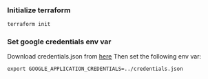 ### Initialize terraform
```bash
terraform init
```

### Set google credentials env var
Download credentials.json from [here](https://console.cloud.google.com/apis/credentials/serviceaccountkey)
Then set the following env var:
```
export GOOGLE_APPLICATION_CREDENTIALS=../credentials.json
``` 
